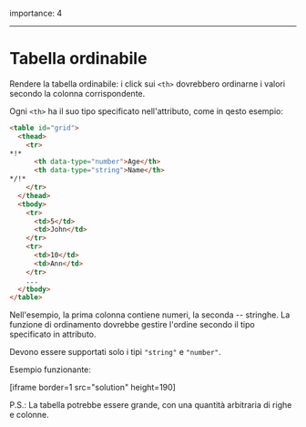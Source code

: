 importance: 4

---

# Tabella ordinabile

Rendere la tabella ordinabile: i click sui `<th>` dovrebbero ordinarne i valori secondo la colonna corrispondente.

Ogni `<th>` ha il suo tipo specificato nell'attributo, come in qesto esempio:

```html
<table id="grid">
  <thead>
    <tr>
*!*
      <th data-type="number">Age</th>
      <th data-type="string">Name</th>
*/!*
    </tr>
  </thead>
  <tbody>
    <tr>
      <td>5</td>
      <td>John</td>
    </tr>
    <tr>
      <td>10</td>
      <td>Ann</td>
    </tr>
    ...
  </tbody>
</table>
```

Nell'esempio, la prima colonna contiene numeri, la seconda -- stringhe. La funzione di ordinamento dovrebbe gestire l'ordine secondo il tipo specificato in attributo.

Devono essere supportati solo i tipi `"string"` e `"number"`.

Esempio funzionante:

[iframe border=1 src="solution" height=190]

P.S.: La tabella potrebbe essere grande, con una quantità arbitraria di righe e colonne.
